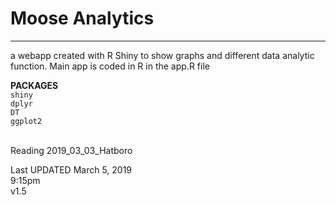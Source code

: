 <h1>Moose Analytics</h1> <hr>
a webapp created with R Shiny to show graphs and different data analytic function.
Main app is coded in R in the app.R file

<b>PACKAGES</b><br>
<code>shiny</code><br>
<code>dplyr</code><br>
<code>DT</code><br>
<code>ggplot2</code><br>

<br>
Reading 2019_03_03_Hatboro


Last UPDATED March 5, 2019 <br>
9:15pm <br>
v1.5

